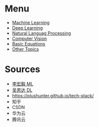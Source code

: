 # Menu

- [Machine Learning](machine_learning.md)
- [Deep Learning](deep_learning.md)
- [Natural Languag Processing](natural_language_processing.md)
- [Computer Vision](computer_vision.md)
- [Basic Equations](basic_equations.py)
- [Other Topics](others.md)

# Sources

- [李宏毅 ML](https://www.bilibili.com/video/BV1Wv411h7kN)
- [吴恩达 DL](https://www.bilibili.com/video/BV1FT4y1E74V)
- https://plushunter.github.io/tech-stack/
- 知乎
- CSDN
- 华为云
- 腾讯云
